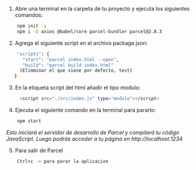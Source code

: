 1. Abre una terminal en la carpeta de tu proyecto y ejecuta los siguientes comandos:
```bash
    npm init -y
    npm i -D axios @babel/core parcel-bundler parcel@2.8.3
```
2. Agrega el siguiente script en el archivo package.json:
```bash
    "scripts": {
      "start": "parcel index.html --open",
      "build": "parcel build index.html"
     (Elimminar el que viene por defecto, test)
   }
```

3. En la etiqueta script del html añadir el tipo modulo:
```bash
     <script src="./src/index.js" type="module"></script>
```

4. Ejecuta el siguiente comando en la terminal para pararlo:
```bash
    npm start
```
  *Esto iniciará el servidor de desarrollo de Parcel y compilará tu código JavaScript.
  Luego podrás acceder a tu página en http://localhost:1234*

5. Para salir de Parcel
```bash
    Ctrl+c -> para parar la aplicacion
```